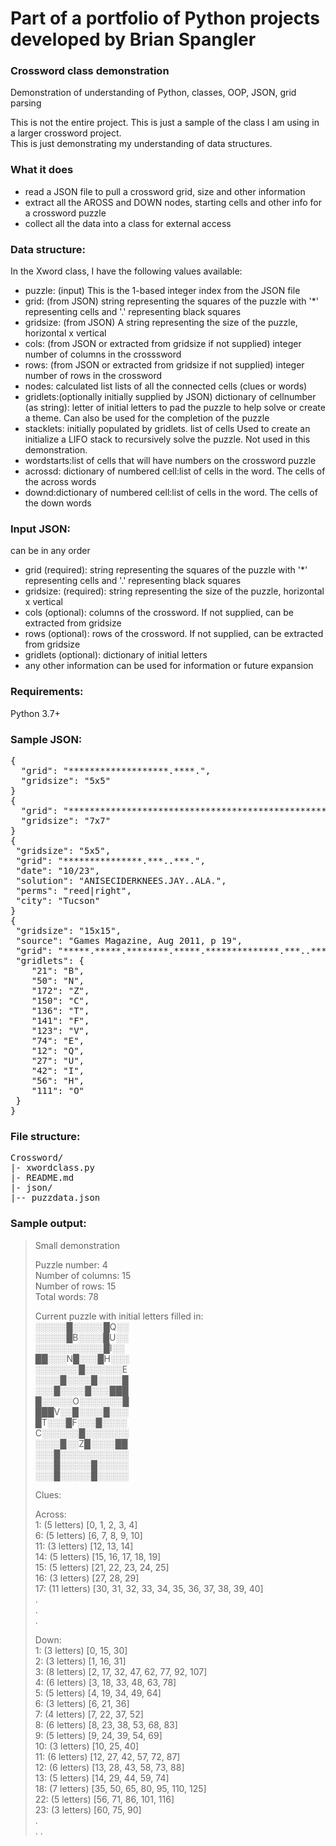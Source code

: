 # Part of a portfolio of Python projects developed by Brian Spangler

### Crossword class demonstration  
Demonstration of understanding of Python, classes, OOP, JSON, grid parsing

This is not the entire project. This is just a sample of the class I am using in a larger crossword project.  
This is just demonstrating my understanding of data structures.   

### What it does  
- read a JSON file to pull a crossword grid, size and other information  
- extract all the AROSS and DOWN nodes, starting cells and other info for a crossword puzzle  
- collect all the data into a class for external access  

### Data structure:  
In the Xword class, I have the following values available:
- puzzle: (input) This is the 1-based integer index from the JSON file  
- grid: (from JSON) string representing the squares of the puzzle with '*' representing cells and '.' representing black squares  
- gridsize: (from JSON) A string representing the size of the puzzle, horizontal x vertical  
- cols: (from JSON or extracted from gridsize if not supplied) integer number of columns in the crosssword
- rows: (from JSON or extracted from gridsize if not supplied) integer number of rows in the crossword  
- nodes: calculated list lists of all the connected cells (clues or words)
- gridlets:(optionally initially supplied by JSON) dictionary of cellnumber (as string): letter of initial letters to pad the puzzle to help solve or create a theme. Can also be used for the completion of the puzzle  
- stacklets: initially populated by gridlets. list of cells Used to create an initialize a LIFO stack to recursively solve the puzzle. Not used in this demonstration.  
- wordstarts:list of cells that will have numbers on the crossword puzzle
- acrossd: dictionary of numbered cell:list of cells in the word. The cells of the across words
- downd:dictionary of numbered cell:list of cells in the word. The cells of the down words

### Input JSON:  
can be in any order  
- grid (required): string representing the squares of the puzzle with '*' representing cells and '.' representing black squares  
- gridsize: (required): string representing the size of the puzzle, horizontal x vertical
- cols (optional): columns of the crossword. If not supplied, can be extracted from gridsize  
- rows (optional): rows of the crossword. If not supplied, can be extracted from gridsize     
- gridlets (optional): dictionary of initial letters
- any other information can be used for information or future expansion

### Requirements:
Python 3.7+

### Sample JSON:
<pre>
{ 
  "grid": "*******************.****.",  
  "gridsize": "5x5"  
}  
{
  "grid": "*************************************************",  
  "gridsize": "7x7"  
}  
{
 "gridsize": "5x5",  
 "grid": "***************.***..***.",  
 "date": "10/23",  
 "solution": "ANISECIDERKNEES.JAY..ALA.",  
 "perms": "reed|right",  
 "city": "Tucson"  
}  
{
 "gridsize": "15x15",  
 "source": "Games Magazine, Aug 2011, p 19",  
 "grid": "*****.*****.********.*****.**************.***..****.***.***********.***********.****.****.***.****.***....*************....***.****.***.****.****.***********.***********.***.****..***.**************.*****.********.*****.*****",  
 "gridlets": {
    "21": "B",
    "50": "N",
    "172": "Z",
    "150": "C",
    "136": "T",
    "141": "F",
    "123": "V",
    "74": "E",
    "12": "Q",
    "27": "U",
    "42": "I",
    "56": "H",
    "111": "O"
 }  
}  
</pre>
  
### File structure: 
<pre>
Crossword/  
|- xwordclass.py  
|- README.md  
|- json/  
|-- puzzdata.json  
</pre>
### Sample output:  
>Small demonstration  
>  
>Puzzle number: 4  
>Number of columns: 15  
>Number of rows: 15  
>Total words: 78  
>  
>Current puzzle with initial letters filled in:  
>░░░░░█░░░░░█Q░░  
>░░░░░█B░░░░█U░░  
>░░░░░░░░░░░█I░░  
>██░░░N█░░░█H░░░  
>░░░░░░░█░░░░░░E  
>░░░░█░░░░█░░░░█  
>░░░█░░░░█░░░███  
>█░░░░░O░░░░░░░█  
>███V░░█░░░░█░░░  
>█T░░░█F░░░█░░░░  
>C░░░░░░█░░░░░░░  
>░░░░█░░Z█░░░░██  
>░░░█░░░░░░░░░░░  
>░░░█░░░░░█░░░░░  
>░░░█░░░░░█░░░░░  
>  
>Clues:  
>  
>Across:  
> 1: (5 letters) [0, 1, 2, 3, 4]  
> 6: (5 letters) [6, 7, 8, 9, 10]  
>11: (3 letters) [12, 13, 14]  
>14: (5 letters) [15, 16, 17, 18, 19]  
>15: (5 letters) [21, 22, 23, 24, 25]  
>16: (3 letters) [27, 28, 29]  
>17: (11 letters) [30, 31, 32, 33, 34, 35, 36, 37, 38, 39, 40]  
>.  
>.  
>.   
>  
>
>Down:  
> 1: (3 letters) [0, 15, 30]  
> 2: (3 letters) [1, 16, 31]  
> 3: (8 letters) [2, 17, 32, 47, 62, 77, 92, 107]  
> 4: (6 letters) [3, 18, 33, 48, 63, 78]  
> 5: (5 letters) [4, 19, 34, 49, 64]  
> 6: (3 letters) [6, 21, 36]  
> 7: (4 letters) [7, 22, 37, 52]  
> 8: (6 letters) [8, 23, 38, 53, 68, 83]  
> 9: (5 letters) [9, 24, 39, 54, 69]  
>10: (3 letters) [10, 25, 40]  
>11: (6 letters) [12, 27, 42, 57, 72, 87]  
>12: (6 letters) [13, 28, 43, 58, 73, 88]  
>13: (5 letters) [14, 29, 44, 59, 74]  
>18: (7 letters) [35, 50, 65, 80, 95, 110, 125]  
>22: (5 letters) [56, 71, 86, 101, 116]  
>23: (3 letters) [60, 75, 90]  
>.  
>.
>.



